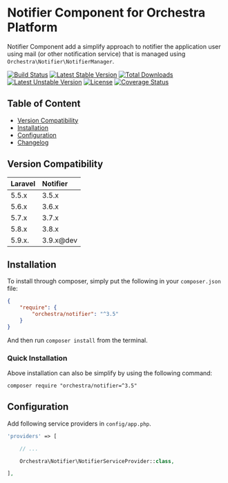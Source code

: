 Notifier Component for Orchestra Platform
==============

Notifier Component add a simplify approach to notifier the application user using mail (or other notification service) that is managed using `Orchestra\Notifier\NotifierManager`.

[![Build Status](https://travis-ci.org/orchestral/notifier.svg?branch=master)](https://travis-ci.org/orchestral/notifier)
[![Latest Stable Version](https://poser.pugx.org/orchestra/notifier/version)](https://packagist.org/packages/orchestra/notifier)
[![Total Downloads](https://poser.pugx.org/orchestra/notifier/downloads)](https://packagist.org/packages/orchestra/notifier)
[![Latest Unstable Version](https://poser.pugx.org/orchestra/notifier/v/unstable)](//packagist.org/packages/orchestra/notifier)
[![License](https://poser.pugx.org/orchestra/notifier/license)](https://packagist.org/packages/orchestra/notifier)
[![Coverage Status](https://coveralls.io/repos/github/orchestral/notifier/badge.svg?branch=master)](https://coveralls.io/github/orchestral/notifier?branch=master)

## Table of Content

* [Version Compatibility](#version-compatibility)
* [Installation](#installation)
* [Configuration](#configuration)
* [Changelog](https://github.com/orchestral/notifier/releases)

## Version Compatibility

Laravel    | Notifier
:----------|:----------
 5.5.x     | 3.5.x
 5.6.x     | 3.6.x
 5.7.x     | 3.7.x
 5.8.x     | 3.8.x
 5.9.x.    | 3.9.x@dev

## Installation

To install through composer, simply put the following in your `composer.json` file:

```json
{
    "require": {
        "orchestra/notifier": "^3.5"
    }
}
```

And then run `composer install` from the terminal.

### Quick Installation

Above installation can also be simplify by using the following command:

    composer require "orchestra/notifier=^3.5"

## Configuration

Add following service providers in `config/app.php`.

```php
'providers' => [

    // ...

    Orchestra\Notifier\NotifierServiceProvider::class,

],
```

